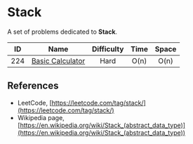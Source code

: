 # Stack

A set of problems dedicated to **Stack**.

|  ID   |                                Name                                 | Difficulty | Time  | Space |
| :---: | :-----------------------------------------------------------------: | :--------: | :---: | :---: |
|  224  | [Basic Calculator](https://leetcode.com/problems/basic-calculator/) |    Hard    | O(n)  | O(n)  |

## References

* LeetCode, [https://leetcode.com/tag/stack/](https://leetcode.com/tag/stack/)
* Wikipedia page, [https://en.wikipedia.org/wiki/Stack_(abstract_data_type)](https://en.wikipedia.org/wiki/Stack_(abstract_data_type))